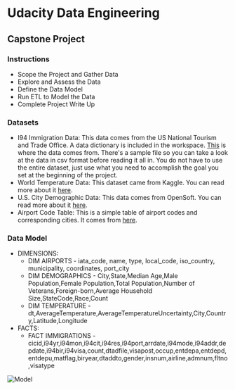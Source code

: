 # Udacity Data Engineering

## Capstone Project

### Instructions
- Scope the Project and Gather Data
- Explore and Assess the Data
- Define the Data Model
- Run ETL to Model the Data
- Complete Project Write Up

### Datasets 
- I94 Immigration Data: This data comes from the US National Tourism and Trade Office. A data dictionary is included in the workspace. [This](https://travel.trade.gov/research/reports/i94/historical/2016.html) is where the data comes from. There's a sample file so you can take a look at the data in csv format before reading it all in. You do not have to use the entire dataset, just use what you need to accomplish the goal you set at the beginning of the project.
- World Temperature Data: This dataset came from Kaggle. You can read more about it [here](https://www.kaggle.com/berkeleyearth/climate-change-earth-surface-temperature-data).
- U.S. City Demographic Data: This data comes from OpenSoft. You can read more about it [here](https://public.opendatasoft.com/explore/dataset/us-cities-demographics/export/).
- Airport Code Table: This is a simple table of airport codes and corresponding cities. It comes from [here](https://datahub.io/core/airport-codes#data).

### Data Model

- DIMENSIONS:
    - DIM AIRPORTS - iata_code, name, type, local_code, iso_country, municipality, coordinates, port_city
    - DIM DEMOGRAPHICS - City,State,Median Age,Male Population,Female Population,Total Population,Number of Veterans,Foreign-born,Average Household Size,StateCode,Race,Count
    - DIM TEMPERATURE - dt,AverageTemperature,AverageTemperatureUncertainty,City,Country,Latitude,Longitude
- FACTS:
    - FACT IMMIGRATIONS - cicid,i94yr,i94mon,i94cit,i94res,i94port,arrdate,i94mode,i94addr,depdate,i94bir,i94visa,count,dtadfile,visapost,occup,entdepa,entdepd,entdepu,matflag,biryear,dtaddto,gender,insnum,airline,admnum,fltno,visatype

![Model](modelcapstone.png)
